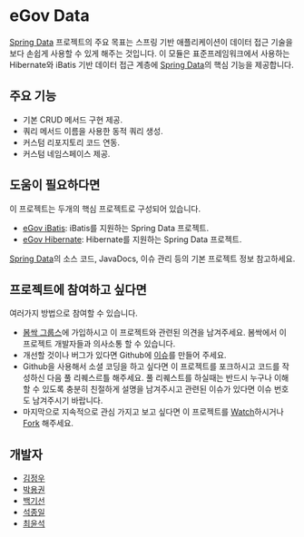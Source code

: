# eGov Data #

[Spring Data](http://www.springsource.org/spring-data) 프로젝트의 주요 목표는 스프링 기반 애플리케이션이 데이터 접근 기술을 보다 손쉽게 사용할 수 있게 해주는 것입니다. 이 모듈은 표준프레임워크에서 사용하는 Hibernate와 iBatis 기반 데이터 접근 계층에 [Spring Data](http://www.springsource.org/spring-data)의 핵심 기능을 제공합니다.

## 주요 기능 ##

* 기본 CRUD 메서드 구현 제공.
* 쿼리 메서드 이름을 사용한 동적 쿼리 생성.
* 커스텀 리포지토리 코드 연동.
* 커스텀 네임스페이스 제공.

## 도움이 필요하다면 ##

이 프로젝트는 두개의 핵심 프로젝트로 구성되어 있습니다.

* [eGov iBatis](https://github.com/spring-sprout/egov-data/tree/master/egov-data-ibatis): iBatis를 지원하는 Spring Data 프로젝트.
* [eGov Hibernate](https://github.com/spring-sprout/egov-data/tree/master/egov-data-hibernate): Hibernate를 지원하는 Spring Data 프로젝트.

[Spring Data](http://www.springsource.org/spring-data)의 소스 코드, JavaDocs, 이슈 관리 등의 기본 프로젝트 정보 참고하세요.

## 프로젝트에 참여하고 싶다면 ##

여러가지 방법으로 참여할 수 있습니다.

* [봄싹 그룹스](https://groups.google.com/forum/?fromgroups#!forum/springsprout)에 가입하시고 이 프로젝트와 관련된 의견을 남겨주세요. 봄싹에서 이 프로젝트 개발자들과 의사소통 할 수 있습니다.
* 개선할 것이나 버그가 있다면 Github에 [이슈](https://github.com/spring-sprout/egov-data/issues)를 만들어 주세요.
* Github을 사용해서 소셜 코딩을 하고 싶다면 이 프로젝트를 포크하시고 코드를 작성하신 다음 풀 리퀘스르틀 해주세요. 풀 리퀘스트를 하실때는 반드시 누구나 이해할 수 있도록 충분히 친절하게 설명을 남겨주시고 관련된 이슈가 있다면 이슈 번호도 남겨주시기 바랍니다.
* 마지막으로 지속적으로 관심 가지고 보고 싶다면 이 프로젝트를 [Watch](https://github.com/spring-sprout/egov-data/toggle_watch)하시거나 [Fork](https://github.com/spring-sprout/egov-data/fork_select) 해주세요.

## 개발자 ##

* [김정우](https://github.com/miracle0k)
* [박용권](https://github.com/arawn)
* [백기선](https://github.com/keesun)
* [석종일](https://github.com/miracle0k)
* [최윤석](https://github.com/ethdemor)